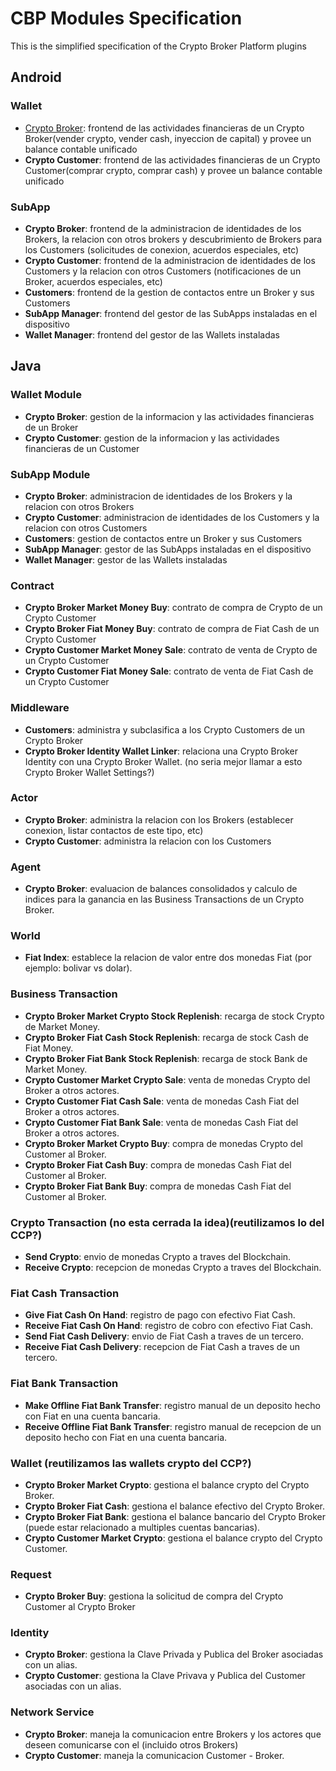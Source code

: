 # CBP Modules Specification

This is the simplified specification of the Crypto Broker Platform plugins

## Android

### Wallet
* [Crypto Broker](android/reference_wallet/fermat-android-reference-wallet-crypto-broker-bitdubai/): frontend de las actividades financieras de un Crypto Broker(vender crypto, vender cash, inyeccion de capital) y provee un balance contable unificado
* **Crypto Customer**: frontend de las actividades financieras de un Crypto Customer(comprar crypto, comprar cash) y provee un balance contable unificado

### SubApp
* **Crypto Broker**: frontend de la administracion de identidades de los Brokers, la relacion con otros brokers y descubrimiento de Brokers para los Customers (solicitudes de conexion, acuerdos especiales, etc)
* **Crypto Customer**: frontend de la administracion de identidades de los Customers y la relacion con otros Customers (notificaciones de un Broker, acuerdos especiales, etc)
* **Customers**: frontend de la gestion de contactos entre un Broker y sus Customers
* **SubApp Manager**: frontend del gestor de las SubApps instaladas en el dispositivo
* **Wallet Manager**: frontend del gestor de las Wallets instaladas

## Java

### Wallet Module
* **Crypto Broker**: gestion de la informacion y las actividades financieras de un Broker
* **Crypto Customer**: gestion de la informacion y las actividades financieras de un Customer

### SubApp Module
* **Crypto Broker**: administracion de identidades de los Brokers y la relacion con otros Brokers
* **Crypto Customer**: administracion de identidades de los Customers y la relacion con otros Customers
* **Customers**: gestion de contactos entre un Broker y sus Customers
* **SubApp Manager**: gestor de las SubApps instaladas en el dispositivo
* **Wallet Manager**: gestor de las Wallets instaladas

### Contract
* **Crypto Broker Market Money Buy**: contrato de compra de Crypto de un Crypto Customer
* **Crypto Broker Fiat Money Buy**: contrato de compra de Fiat Cash de un Crypto Customer
* **Crypto Customer Market Money Sale**: contrato de venta de Crypto de un Crypto Customer
* **Crypto Customer Fiat Money Sale**: contrato de venta de Fiat Cash de un Crypto Customer

### Middleware
* **Customers**: administra y subclasifica a los Crypto Customers de un Crypto Broker
* **Crypto Broker Identity Wallet Linker**: relaciona una Crypto Broker Identity con una Crypto Broker Wallet. (no seria mejor llamar a esto Crypto Broker Wallet Settings?)

### Actor
* **Crypto Broker**: administra la relacion con los Brokers (establecer conexion, listar contactos de este tipo, etc)
* **Crypto Customer**: administra la relacion con los Customers

### Agent
* **Crypto Broker**: evaluacion de balances consolidados y calculo de indices para la ganancia en las Business Transactions de un Crypto Broker.

### World
* **Fiat Index**: establece la relacion de valor entre dos monedas Fiat (por ejemplo: bolivar vs dolar).

### Business Transaction
* **Crypto Broker Market Crypto Stock Replenish**: recarga de stock Crypto de Market Money.
* **Crypto Broker Fiat Cash Stock Replenish**: recarga de stock Cash de Fiat Money.
* **Crypto Broker Fiat Bank Stock Replenish**: recarga de stock Bank de Market Money.
* **Crypto Customer Market Crypto Sale**: venta de monedas Crypto del Broker a otros actores.
* **Crypto Customer Fiat Cash Sale**: venta de monedas Cash Fiat del Broker a otros actores.
* **Crypto Customer Fiat Bank Sale**: venta de monedas Cash Fiat del Broker a otros actores.
* **Crypto Broker Market Crypto Buy**: compra de monedas Crypto del Customer al Broker.
* **Crypto Broker Fiat Cash Buy**: compra de monedas Cash Fiat del Customer al Broker.
* **Crypto Broker Fiat Bank Buy**: compra de monedas Cash Fiat del Customer al Broker.

### Crypto Transaction (no esta cerrada la idea)(reutilizamos lo del CCP?)

* **Send Crypto**: envio de monedas Crypto a traves del Blockchain.
* **Receive Crypto**: recepcion de monedas Crypto a traves del Blockchain.

### Fiat Cash Transaction
* **Give Fiat Cash On Hand**: registro de pago con efectivo Fiat Cash.
* **Receive Fiat Cash On Hand**: registro de cobro con efectivo Fiat Cash.
* **Send Fiat Cash Delivery**: envio de Fiat Cash a traves de un tercero.
* **Receive Fiat Cash Delivery**: recepcion de Fiat Cash a traves de un tercero.

### Fiat Bank Transaction
* **Make Offline Fiat Bank Transfer**: registro manual de un deposito hecho con Fiat en una cuenta bancaria.
* **Receive Offline Fiat Bank Transfer**: registro manual de recepcion de un deposito hecho con Fiat en una cuenta bancaria.

### Wallet (reutilizamos las wallets crypto del CCP?)
* **Crypto Broker Market Crypto**: gestiona el balance crypto del Crypto Broker.
* **Crypto Broker Fiat Cash**: gestiona el balance efectivo del Crypto Broker.
* **Crypto Broker Fiat Bank**: gestiona el balance bancario del Crypto Broker (puede estar relacionado a multiples cuentas bancarias).
* **Crypto Customer Market Crypto**: gestiona el balance crypto del Crypto Customer.

### Request
* **Crypto Broker Buy**: gestiona la solicitud de compra del Crypto Customer al Crypto Broker

### Identity
* **Crypto Broker**: gestiona la Clave Privada y Publica del Broker asociadas con un alias.
* **Crypto Customer**: gestiona la Clave Privava y Publica del Customer asociadas con un alias.

### Network Service
* **Crypto Broker**: maneja la comunicacion entre Brokers y los actores que deseen comunicarse con el (incluido otros Brokers)
* **Crypto Customer**: maneja la comunicacion Customer - Broker.
